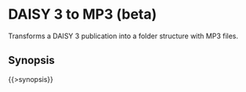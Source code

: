 <link rel="dp2:permalink" href="http://daisy.github.io/pipeline/Get-Help/User-Guide/Scripts/daisy3-to-mp3/"/>
<link rev="dp2:doc" href="../src/main/resources/xml/daisy3-to-mp3.xpl"/>
<link rel="rdf:type" href="http://www.daisy.org/ns/pipeline/userdoc"/>

# DAISY 3 to MP3 (beta)

Transforms a DAISY 3 publication into a folder structure with MP3 files.

## Synopsis

{{>synopsis}}

